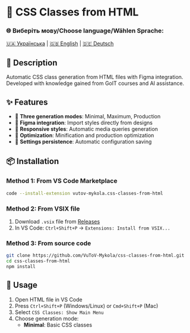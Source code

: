 # 🎨 CSS Classes from HTML

### 🌐 Виберіть мову/Choose language/Wählen Sprache:
[🇺🇦 Українська](README.md) | [🇬🇧 English](README.en.md) | [🇩🇪 Deutsch](README.de.md)

## 📌 Description

Automatic CSS class generation from HTML files with Figma integration. Developed with knowledge gained from GoIT courses and AI assistance.

## ✨ Features

- 🚀 **Three generation modes**: Minimal, Maximum, Production
- 🎨 **Figma integration**: Import styles directly from designs
- 📱 **Responsive styles**: Automatic media queries generation
- 🔧 **Optimization**: Minification and production optimization
- 💾 **Settings persistence**: Automatic configuration saving

## 📦 Installation

### Method 1: From VS Code Marketplace
```bash
code --install-extension vutov-mykola.css-classes-from-html
```

### Method 2: From VSIX file
1. Download `.vsix` file from [Releases](https://github.com/VuToV-Mykola/css-classes-from-html/releases)
2. In VS Code: `Ctrl+Shift+P` → `Extensions: Install from VSIX...`

### Method 3: From source code
```bash
git clone https://github.com/VuToV-Mykola/css-classes-from-html.git
cd css-classes-from-html
npm install
```

## 🚀 Usage

1. Open HTML file in VS Code
2. Press `Ctrl+Shift+P` (Windows/Linux) or `Cmd+Shift+P` (Mac)
3. Select `CSS Classes: Show Main Menu`
4. Choose generation mode:
   - **Minimal**: Basic CSS classes
